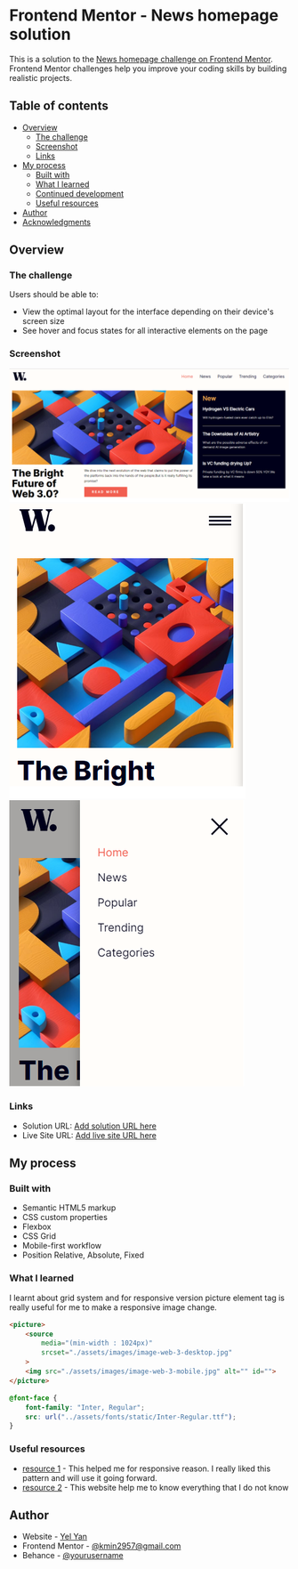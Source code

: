 # Frontend Mentor - News homepage solution

This is a solution to the [News homepage challenge on Frontend Mentor](https://www.frontendmentor.io/challenges/news-homepage-H6SWTa1MFl). Frontend Mentor challenges help you improve your coding skills by building realistic projects. 

## Table of contents

- [Overview](#overview)
  - [The challenge](#the-challenge)
  - [Screenshot](#screenshot)
  - [Links](#links)
- [My process](#my-process)
  - [Built with](#built-with)
  - [What I learned](#what-i-learned)
  - [Continued development](#continued-development)
  - [Useful resources](#useful-resources)
- [Author](#author)
- [Acknowledgments](#acknowledgments)


## Overview

### The challenge

Users should be able to:

- View the optimal layout for the interface depending on their device's screen size
- See hover and focus states for all interactive elements on the page

### Screenshot

![Project Solution Desktop](./final-image/news-page-solution.png)
![Project Solution Mobile](./final-image/news-page-mobile-solution.png)
![Project Solution Mobile Toggle](./final-image/news-page-mobile-menu-toggle.png)

### Links

- Solution URL: [Add solution URL here](https://your-solution-url.com)
- Live Site URL: [Add live site URL here](https://your-live-site-url.com)

## My process

### Built with

- Semantic HTML5 markup
- CSS custom properties
- Flexbox
- CSS Grid
- Mobile-first workflow
- Position Relative, Absolute, Fixed

### What I learned

I learnt about grid system and for responsive version picture element tag is really useful for me to make a responsive image change.

```html
<picture>
    <source 
        media="(min-width : 1024px)"
        srcset="./assets/images/image-web-3-desktop.jpg"
    >
    <img src="./assets/images/image-web-3-mobile.jpg" alt="" id="">
</picture>
```
```css
@font-face {
    font-family: "Inter, Regular";
    src: url("../assets/fonts/static/Inter-Regular.ttf");
}
```

### Useful resources

- [resource 1](https://www.w3schools.com/) - This helped me for responsive reason. I really liked this pattern and will use it going forward.
- [resource 2](https://stackoverflow.com/) - This website help me to know everything that I do not know


## Author

- Website - [Yel Yan](https://www.your-site.com)
- Frontend Mentor - [@kmin2957@gmail.com](https://www.frontendmentor.io/profile/Yel-Yan-Is-21)
- Behance - [@yourusername](https://www.behance.net/yelyanwebdesigner)

